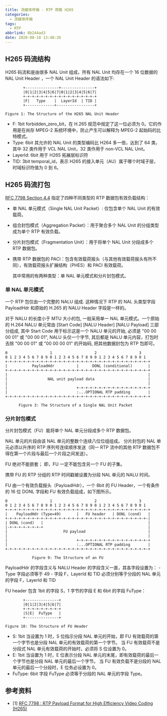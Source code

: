 ```yaml
---
title: 流媒体传输 - RTP 荷载 H265
categories:
  - 流媒体传输
tags:
  - RTP
abbrlink: 8b244ad3
date: 2020-08-18 13:48:26
---
```


## H265 码流结构

H265 码流和是由很多 NAL Unit 组成，所有 NAL Unit 均存在一个 16 位数据的 NAL Unit Header ，一个 NAL Unit Header 的语法如下:

            +---------------+---------------+
            |0|1|2|3|4|5|6|7|0|1|2|3|4|5|6|7|
            +-+-+-+-+-+-+-+-+-+-+-+-+-+-+-+-+
            |F|   Type    |  LayerId  | TID |
            +-------------+-----------------+

    Figure 1: The Structure of the H265 NAL Unit Header

<!-- more -->

- F: 1bit forbidden_zero_bit，在 H.265 规范中规定了这一位必须为 0。它的作用是在尚存 MPEG-2 系统环境中，防止产生可以解释为 MPEG-2 起始码的比特模式。
- Type: 6bit 其允许的 NAL Unit 的类型编码比 H264 多一倍，达到了 64 类，其中 32 类作用于 VCL NAL Unit，32 类作用于 non-VCL NAL Unit。
- LayerId: 6bit 用于 H265 拓展层标识符
- TID: 3bit temporal_id，表示 H265 的接入单元（AU）属于哪个时域子层，时域标识符值为 0 到 6。

## H265 码流打包

[RFC 7798 Section 4.4](https://www.rfc-editor.org/rfc/rfc7798.txt) 指定了四种不同类型的 RTP 数据包有效负载结构：

- 单 NAL 单元模式（Single NAL Unit Packet）: 仅包含单个 NAL Unit 的有效载荷。

- 组合封包模式（Aggregation Packet）：用于聚合多个 NAL Unit 的分组类型成为单个 RTP 有效负载。

- 分片封包模式（Fragmentation Unit）：用于将单个 NAL Unit 分段成多个 RTP 数据包。

- 携带 RTP 数据包的 PACI：包含有效载荷报头（与其他有效载荷报头有所不同），有效载荷报头扩展结构（PHES）和 PACI 有效载荷。

    其中常用的有两种类型：单 NAL 单元模式和分片封包模式。

### 单 NAL 单元模式

一个 RTP 包仅由一个完整的 NALU 组成. 这种情况下 RTP 的 NAL 头类型字段 PayloadHdr 和原始的 H.265 的 NALU Header 字段是一样的。

对于 NALU 的长度小于 MTU 大小的包, 一般采用单一 NAL 单元模式。一个原始的 H.264 NALU 单元常由 [Start Code] [NALU Header] [NALU Payload] 三部分组成, 其中 Start Code 用于标示这是一个 NALU 单元的开始, 必须是 "00 00 00 01" 或 "00 00 01", NALU 头仅一个字节, 其后都是 NALU 单元内容，打包时去除 "00 00 01" 或 "00 00 00 01" 的开始码, 把其他数据封包为 RTP 包即可。

    0                   1                   2                   3
    0 1 2 3 4 5 6 7 8 9 0 1 2 3 4 5 6 7 8 9 0 1 2 3 4 5 6 7 8 9 0 1
    +-+-+-+-+-+-+-+-+-+-+-+-+-+-+-+-+-+-+-+-+-+-+-+-+-+-+-+-+-+-+-+-+
    |           PayloadHdr          |      DONL (conditional)       |
    +-+-+-+-+-+-+-+-+-+-+-+-+-+-+-+-+-+-+-+-+-+-+-+-+-+-+-+-+-+-+-+-+
    |                                                               |
    |                  NAL unit payload data                        |
    |                                                               |
    |                               +-+-+-+-+-+-+-+-+-+-+-+-+-+-+-+-+
    |                               :...OPTIONAL RTP padding        |
    +-+-+-+-+-+-+-+-+-+-+-+-+-+-+-+-+-+-+-+-+-+-+-+-+-+-+-+-+-+-+-+-+

          Figure 3: The Structure of a Single NAL Unit Packet

### 分片封包模式

分片封包模式（FU）能将单个 NAL 单元分段成多个 RTP 数据包。

NAL 单元的片段由该 NAL 单元的整数个连续八位位组组成。 分片封包的 NAL 单元必须以升序的 RTP 序列号连续顺序发送（同一 RTP 流中的其他 RTP 数据包不得在第一个片段与最后一个片段之间发送）。

FU 绝对不能嵌套； 即，FU 一定不能包含另一个 FU 的子集。

携带 FU 的 RTP 分组的 RTP 时间戳被设置为分段 NAL 单元的 NALU 时间。

FU 由一个有效负载报头（PayloadHdr），一个 8bit 的 FU Header，一个有条件的 16 位 DONL 字段和 FU 有效负载组成，如下图所示。

    0                   1                   2                   3
    0 1 2 3 4 5 6 7 8 9 0 1 2 3 4 5 6 7 8 9 0 1 2 3 4 5 6 7 8 9 0 1
    +-+-+-+-+-+-+-+-+-+-+-+-+-+-+-+-+-+-+-+-+-+-+-+-+-+-+-+-+-+-+-+-+
    |    PayloadHdr (Type=49)       |   FU header   | DONL (cond)   |
    +-+-+-+-+-+-+-+-+-+-+-+-+-+-+-+-+-+-+-+-+-+-+-+-+-+-+-+-+-+-+-+-|
    | DONL (cond)   |                                               |
    |-+-+-+-+-+-+-+-+                                               |
    |                         FU payload                            |
    |                                                               |
    |                               +-+-+-+-+-+-+-+-+-+-+-+-+-+-+-+-+
    |                               :...OPTIONAL RTP padding        |
    +-+-+-+-+-+-+-+-+-+-+-+-+-+-+-+-+-+-+-+-+-+-+-+-+-+-+-+-+-+-+-+-+

                Figure 9: The Structure of an FU

PayloadHdr 的字段含义与 NALU Header 的字段含义一直，其各字段设置为：
    - Type 字段必须等于 49
    - 字段 F，LayerId 和 TID 必须分别等于分段的 NAL 单元的字段 F，LayerId 和 TID

FU header 包含 1bit 的字段 S，1 字节的字段 E 和 6bit 的字段 FuType：

            +---------------+
            |0|1|2|3|4|5|6|7|
            +-+-+-+-+-+-+-+-+
            |S|E|  FuType   |
            +---------------+

    Figure 10: The Structure of FU Header

- S: 1bit 当设置为 1 时，S 位指示分段 NAL 单元的开始，即 FU 有效载荷的第一个字节也是分段 NAL 单元的有效载荷的第一个字节。 当 FU 有效载荷不是分段式 NAL 单元有效载荷的开始时，必须将 S 位设置为 0。
- E: 1bit 当设置为 1 时，E 位表示分段 NAL 单元的末尾，即有效载荷的最后一个字节也是分段 NAL 单元的最后一个字节。 当 FU 有效负载不是分段的 NAL 单元的最后一个分段时，E 位务必设置为 0。
- FuType: 6bit 字段 FuType 必须等于分段的 NAL 单元的字段 Type。

## 参考资料

* [1] [RFC 7798 : RTP Payload Format for High Efficiency Video Coding (H265)](https://www.rfc-editor.org/rfc/rfc7798.txt)
